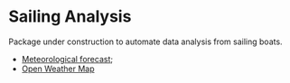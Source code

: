 # Sailing Analysis

Package under construction to automate data analysis from sailing boats.

- [Meteorological forecast](https://meteostat.net/en/station/87178?t=2022-09-10/2022-09-11);
- [Open Weather Map](https://api.openweathermap.org/data/2.5/onecall)
